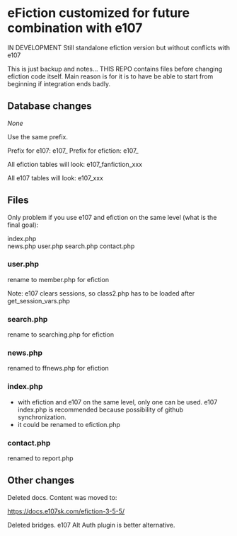 # eFiction customized for future combination with e107

IN DEVELOPMENT Still standalone efiction version but without conflicts with e107

This is just backup and notes...
THIS REPO contains files before changing efiction code itself. Main reason is for it is to have be able to start from beginning if integration ends badly. 


## Database changes 
*None*

Use the same prefix.

Prefix for e107: e107_
Prefix for efiction:  e107_ 

All efiction tables will look:
e107_fanfiction_xxx

All e107 tables will look:
e107_xxx

## Files

Only problem if you use e107 and efiction on the same level (what is the final goal):

index.php  
news.php
user.php
search.php
contact.php

### user.php
rename to member.php for efiction

Note: e107 clears sessions, so class2.php has to be loaded after get_session_vars.php  

### search.php

rename to searching.php for efiction

### news.php

renamed to ffnews.php for efiction

### index.php

- with efiction and e107 on the same level, only one can be used. e107 index.php is recommended because possibility of github synchronization. 
- it could be renamed to efiction.php  

### contact.php

renamed to report.php

## Other changes

Deleted docs. Content was moved to:

https://docs.e107sk.com/efiction-3-5-5/

Deleted bridges. 
e107 Alt Auth plugin is better alternative.




